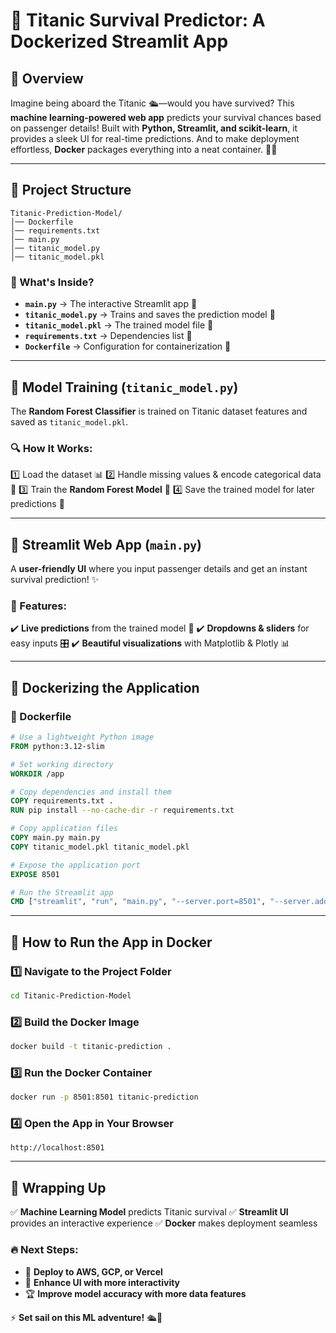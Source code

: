 # 🚢 **Titanic Survival Predictor: A Dockerized Streamlit App**

## 📌 **Overview**

Imagine being aboard the Titanic 🛳️—would you have survived? This **machine learning-powered web app** predicts your survival chances based on passenger details! Built with **Python, Streamlit, and scikit-learn**, it provides a sleek UI for real-time predictions. And to make deployment effortless, **Docker** packages everything into a neat container. 🐳🚀

---

## 📂 **Project Structure**

```
Titanic-Prediction-Model/
│── Dockerfile
│── requirements.txt
│── main.py
│── titanic_model.py
│── titanic_model.pkl
```

### **📜 What's Inside?**

-   **`main.py`** → The interactive Streamlit app 🎨
-   **`titanic_model.py`** → Trains and saves the prediction model 🤖
-   **`titanic_model.pkl`** → The trained model file 📂
-   **`requirements.txt`** → Dependencies list 📄
-   **`Dockerfile`** → Configuration for containerization 🐳

---

## 🤖 **Model Training (`titanic_model.py`)**

The **Random Forest Classifier** is trained on Titanic dataset features and saved as `titanic_model.pkl`.

### **🔍 How It Works:**

1️⃣ Load the dataset 📊
2️⃣ Handle missing values & encode categorical data 🧹
3️⃣ Train the **Random Forest Model** 🌲
4️⃣ Save the trained model for later predictions 💾

---

## 🎨 **Streamlit Web App (`main.py`)**

A **user-friendly UI** where you input passenger details and get an instant survival prediction! ✨

### **🚀 Features:**

✔️ **Live predictions** from the trained model 📡
✔️ **Dropdowns & sliders** for easy inputs 🎛️
✔️ **Beautiful visualizations** with Matplotlib & Plotly 📊

---

## 🐳 **Dockerizing the Application**

### **📄 Dockerfile**

```dockerfile
# Use a lightweight Python image
FROM python:3.12-slim

# Set working directory
WORKDIR /app

# Copy dependencies and install them
COPY requirements.txt .
RUN pip install --no-cache-dir -r requirements.txt

# Copy application files
COPY main.py main.py
COPY titanic_model.pkl titanic_model.pkl

# Expose the application port
EXPOSE 8501

# Run the Streamlit app
CMD ["streamlit", "run", "main.py", "--server.port=8501", "--server.address=0.0.0.0"]
```

---

## 🚀 **How to Run the App in Docker**

### **1️⃣ Navigate to the Project Folder**

```bash
cd Titanic-Prediction-Model
```

### **2️⃣ Build the Docker Image**

```bash
docker build -t titanic-prediction .
```

### **3️⃣ Run the Docker Container**

```bash
docker run -p 8501:8501 titanic-prediction
```

### **4️⃣ Open the App in Your Browser**

```
http://localhost:8501
```

---

## 🎯 **Wrapping Up**

✅ **Machine Learning Model** predicts Titanic survival
✅ **Streamlit UI** provides an interactive experience
✅ **Docker** makes deployment seamless

### 🔥 **Next Steps:**

-   🚀 **Deploy to AWS, GCP, or Vercel**
-   🎨 **Enhance UI with more interactivity**
-   🏆 **Improve model accuracy with more data features**

⚡ **Set sail on this ML adventure!** 🛳️🐳
